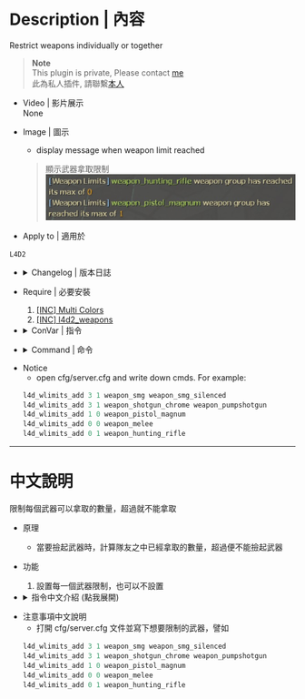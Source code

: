 
# Description | 內容
Restrict weapons individually or together

> __Note__ <br/>
This plugin is private, Please contact [me](https://github.com/fbef0102/Game-Private_Plugin#私人插件列表-private-plugins-list)<br/>
此為私人插件, 請聯繫[本人](https://github.com/fbef0102/Game-Private_Plugin#私人插件列表-private-plugins-list)

* Video | 影片展示
    <br/>None

* Image | 圖示
	* display message when weapon limit reached
    > 顯示武器拿取限制
	<br/>![l4d_wlimits_1](image/l4d_wlimits_1.jpg)

* Apply to | 適用於
```
L4D2
```

* <details><summary>Changelog | 版本日誌</summary>

    * v2.1
	    * Request by 壹梦
	    * Remove some cmds

    * v2.0
	    * [By CanadaRox, Stabby, Forgetest, A1m`, robex](https://github.com/SirPlease/L4D2-Competitive-Rework/blob/master/addons/sourcemod/scripting/l4d_weapon_limits.sp)
</details>

* Require | 必要安裝
	1. [[INC] Multi Colors](https://forums.alliedmods.net/showthread.php?t=247770)
    2. [[INC] l4d2_weapons](https://github.com/fbef0102/Game-Private_Plugin/blob/main/left4dead2/scripting/include/l4d2_weapons.inc)

* <details><summary>ConVar | 指令</summary>

    * cfg/sourcemod/l4d_weapon_limits.cfg
	```php
    // Time interval bewteen weapon limit notify. (0=off)
    l4d_weapon_limits_cooltime_block "3.0"
	```
</details>

* <details><summary>Command | 命令</summary>
    
    * **Add a weapon limit**
		```php
        l4d_wlimits_add　<limit number> <give ammo if weapon limited is reached> <weapon class name>
		```
</details>

* Notice
    * open cfg/server.cfg and write down cmds. For example:
    ```php
    l4d_wlimits_add 3 1 weapon_smg weapon_smg_silenced
    l4d_wlimits_add 3 1 weapon_shotgun_chrome weapon_pumpshotgun
    l4d_wlimits_add 1 0 weapon_pistol_magnum
    l4d_wlimits_add 0 0 weapon_melee
    l4d_wlimits_add 0 1 weapon_hunting_rifle
    ```

- - - -
# 中文說明
限制每個武器可以拿取的數量，超過就不能拿取

* 原理
    * 當要撿起武器時，計算隊友之中已經拿取的數量，超過便不能撿起武器 

* 功能
	1. 設置每一個武器限制，也可以不設置

* <details><summary>指令中文介紹 (點我展開)</summary>

    * **Add a weapon limit**
        ```php
        l4d_wlimits_add <限制數量> <如果不能撿起限制的武器是否給彈藥> <武器名稱>
        ```
</details>


* 注意事項中文說明
    * 打開 cfg/server.cfg 文件並寫下想要限制的武器，譬如
    ```php
    l4d_wlimits_add 3 1 weapon_smg weapon_smg_silenced
    l4d_wlimits_add 3 1 weapon_shotgun_chrome weapon_pumpshotgun
    l4d_wlimits_add 1 0 weapon_pistol_magnum
    l4d_wlimits_add 0 0 weapon_melee
    l4d_wlimits_add 0 1 weapon_hunting_rifle
    ```
